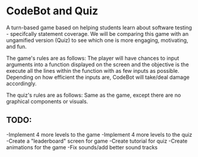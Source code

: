 # CodeBot and Quiz

A turn-based game based on helping students learn about software testing - specifcally statement coverage. We will be comparing this game 
with an ungamified version (Quiz) to see which one is more engaging, motivating, and fun.

The game's rules are as follows:
The player will have chances to input arguments into a function displayed on the screen and the objective is the execute all
the lines within the function with as few inputs as possible. Depending on how efficient the inputs are, CodeBot will take/deal damage
accordingly.

The quiz's rules are as follows:
Same as the game, except there are no graphical components or visuals.

## TODO:

-Implement 4 more levels to the game
-Implement 4 more levels to the quiz
-Create a "leaderboard" screen for game
-Create tutorial for quiz
-Create animations for the game
-Fix sounds/add better sound tracks
